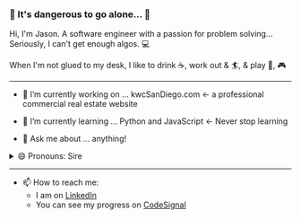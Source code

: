 
### 🔮 It's dangerous to go alone... 🔮

Hi, I'm Jason. A software engineer with a passion for problem solving... Seriously, I can't get enough algos. 💻

When I'm not glued to my desk, I like to drink ☕, work out & 🏄, & play 🏀, 🎮

---
* 🔭 I’m currently working on ... kwcSanDiego.com <- a professional commercial real estate website

* 🌱 I’m currently learning ... Python and JavaScript <- Never stop learning

* 💬 Ask me about ... anything!
<details><summary>😄 Pronouns: Sire</summary> (Like a knight)<br>
  ((but seriously, I'm a cisgender male, and I go by mr.))</details>
  
  ---
  
* 📫 How to reach me: 
  - I am on [LinkedIn](http://linkedin.com/in/jfadelli)
  - You can see my progress on [CodeSignal](https://app.codesignal.com/profile/j_son)
